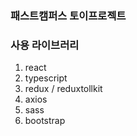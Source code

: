 ### 패스트캠퍼스 토이프로젝트



### 사용 라이브러리
1. react
1. typescript
1. redux / reduxtollkit
1. axios
1. sass
1. bootstrap